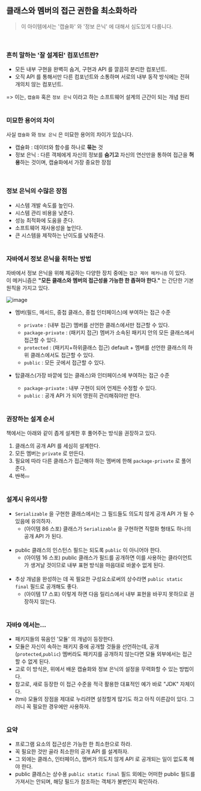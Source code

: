 ## 클래스와 멤버의 접근 권한을 최소화하라
> 이 아이템에서는 '캡슐화' 와 '정보 은닉' 에 대해서 심도있게 다룹니다.
<br>

### 흔히 말하는 '잘 설계된' 컴포넌트란?
* 모든 내부 구현을 완벽히 숨겨, 구현과 API 를 깔끔히 분리한 컴포넌트.
* 오직 API 를 통해서만 다른 컴포넌트와 소통하며 서로의 내부 동작 방식에는 전혀 개의치 않는 컴포넌트.

=> 이는, `캡슐화` 혹은 `정보 은닉` 이라고 하는 소프트웨어 설계의 근간이 되는 개념 원리
<br><br>

### 미묘한 용어의 차이
사실 `캡슐화` 와 `정보 은닉` 은 미묘한 용어의 차이가 있습니다.
* 캡슐화 : 데이터와 함수를 하나로 **묶는** 것
* 정보 은닉 : 다른 객체에게 자신의 정보를 **숨기고** 자신의 연산만을 통하여 접근을 **허용**하는 것이며, 캡슐화에서 가장 중요한 장점
<br>

### 정보 은닉의 수많은 장점
* 시스템 개발 속도를 높인다.
* 시스템 관리 비용을 낮춘다.
* 성능 최적화에 도움을 준다.
* 소프트웨어 재사용성을 높인다.
* 큰 시스템을 제작하는 난이도를 낮춰준다.
<br><br>

### 자바에서 정보 은닉을 취하는 방법
자바에서 정보 은닉을 위해 제공하는 다양한 장치 중에는 `접근 제어 메커니즘` 이 있다.<br>
이 메커니즘은 **"모든 클래스와 멤버의 접근성을 가능한 한 좁혀야 한다."** 는 간단한 기본 원칙을 가지고 있다.

![image](https://user-images.githubusercontent.com/57446639/150311833-cf620d2b-648f-493d-b80c-79e09109766b.png)

* 멤버(필드, 메서드, 중첩 클래스, 중첩 인터페이스)에 부여하는 접근 수준
  * `private` : (내부 접근) 멤버를 선언한 클래스에서만 접근할 수 있다.
  * `package-private` : (패키지 접근) 멤버가 소속된 패키지 안의 모든 클래스에서 접근할 수 있다.
  * `protected` : (패키지+하위클래스 접근) default + 멤버를 선언한 클래스의 하위 클래스에서도 접근할 수 있다.
  * `public` : 모든 곳에서 접근할 수 있다.


* 탑클래스(가장 바깥에 있는 클래스)와 인터페이스에 부여하는 접근 수준
  * `package-private` : 내부 구현이 되어 언제든 수정할 수 있다.
  * `public` : 공개 API 가 되어 영원히 관리해줘야만 한다.
<br><br>

### 권장하는 설계 순서
책에서는 아래와 같이 좁게 설계한 후 풀어주는 방식을 권장하고 있다.
1. 클래스의 공개 API 를 세심히 설계한다.
2. 모든 멤버는 `private` 로 만든다.
3. 필요에 따라 다른 클래스가 접근해야 하는 멤버에 한해 `package-private` 로 풀어준다.
4. ~~반복...~~
<br><br>

### 설계시 유의사항
* `Serializable` 을 구현한 클래스에서는 그 필드들도 의도치 않게 공개 API 가 될 수 있음에 유의하자.
  * (아이템 86 스포) 클래스가 `Serializable` 을 구현하면 직렬화 형태도 하나의 공개 API 가 된다.<br><br>
* public 클래스의 인스턴스 필드는 되도록 `public` 이 아니어야 한다.
  * (아이템 16 스포) public 클래스가 필드를 공개하면 이를 사용하는 클라이언트가 생겨날 것이므로 내부 표현 방식을 마음대로 바꿀수 없게 된다.<br><br>
* 추상 개념을 완성하는 데 꼭 필요한 구성요소로써의 상수라면 `public static final` 필드로 공개해도 좋다.
  * (아이템 17 스포) 이렇게 하면 다음 릴리스에서 내부 표현을 바꾸지 못하므로 권장하지 않는다.
<br><br>

### 자바9 에서는...
* 패키지들의 묶음인 '모듈' 의 개념이 등장한다.
* 모듈은 자신이 속하는 패키지 중에 공개할 것들을 선언하는데, 공개(`protected`,`public`) 멤버라도 패키지를 공개하지 않는다면 모듈 외부에서는 접근할 수 없게 된다.
* 고로 이 방식은, 위에서 배운 캡슐화와 정보 은닉의 설정을 무력화할 수 있는 방법이다.
* 참고로, 새로 등장한 이 접근 수준을 적극 활용한 대표적인 예가 바로 "JDK" 자체이다.
* (tmi) 모듈의 장점을 제대로 누리려면 설정할게 많기도 하고 아직 이른감이 있다. 그러니 꼭 필요한 경우에만 사용하자.
<br><br>

### 요약
* 프로그램 요소의 접근성은 가능한 한 최소한으로 하라.
* 꼭 필요한 것만 골라 최소한의 공개 API 를 설계하자.
* 그 외에는 클래스, 인터페이스, 멤버가 의도치 않게 API 로 공개되는 일이 없도록 해야 한다.
* public 클래스는 상수용 `public static final` 필드 외에는 어떠한 public 필드를 가져서는 안되며, 해당 필드가 참조하는 객체가 불변인지 확인하라.
